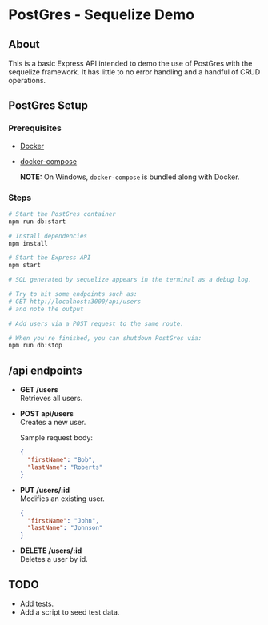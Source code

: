 # PostGres - Sequelize Demo

## About

This is a basic Express API intended to demo the use of PostGres with the sequelize framework.
It has little to no error handling and a handful of CRUD operations.

## PostGres Setup

### Prerequisites

- [Docker](https://docs.docker.com/get-docker)
- [docker-compose](https://docs.docker.com/compose/install/)

  **NOTE:** On Windows, `docker-compose` is bundled along with Docker.

### Steps

```sh
# Start the PostGres container
npm run db:start

# Install dependencies
npm install

# Start the Express API
npm start

# SQL generated by sequelize appears in the terminal as a debug log.

# Try to hit some endpoints such as:
# GET http://localhost:3000/api/users
# and note the output

# Add users via a POST request to the same route.

# When you're finished, you can shutdown PostGres via:
npm run db:stop
```

## /api endpoints

- **GET /users**  
  Retrieves all users.

- **POST api/users**  
  Creates a new user.

  Sample request body:

  ```json
  {
    "firstName": "Bob",
    "lastName": "Roberts"
  }
  ```

- **PUT /users/:id**  
  Modifies an existing user.

  ```json
  {
    "firstName": "John",
    "lastName": "Johnson"
  }
  ```

- **DELETE /users/:id**  
  Deletes a user by id.

## TODO

- Add tests.
- Add a script to seed test data.
